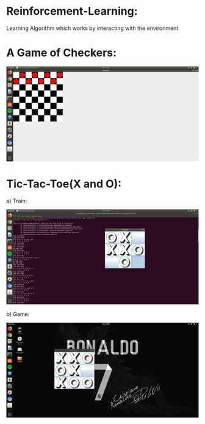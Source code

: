 # Reinforcement-Learning:
Learning Algorithm which works by interacting with the environment

# A Game of Checkers:

![](https://github.com/Ojaswy/Reinforcement-Learning/blob/master/Checkers/checkers.png)

# Tic-Tac-Toe(X and O):
a) Train:

![](https://github.com/Ojaswy/Reinforcement-Learning/blob/master/Tic-Tac-Toe/XO%20train.png)

b) Game:

![](https://github.com/Ojaswy/Reinforcement-Learning/blob/master/Tic-Tac-Toe/XO%20play.png)
 

